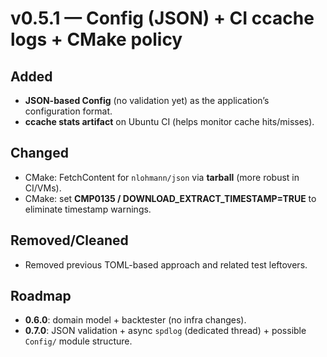 # v0.5.1 — Config (JSON) + CI ccache logs + CMake policy

## Added
- **JSON-based Config** (no validation yet) as the application’s configuration format.
- **ccache stats artifact** on Ubuntu CI (helps monitor cache hits/misses).

## Changed
- CMake: FetchContent for `nlohmann/json` via **tarball** (more robust in CI/VMs).
- CMake: set **CMP0135 / DOWNLOAD_EXTRACT_TIMESTAMP=TRUE** to eliminate timestamp warnings.

## Removed/Cleaned
- Removed previous TOML-based approach and related test leftovers.

## Roadmap
- **0.6.0**: domain model + backtester (no infra changes).
- **0.7.0**: JSON validation + async `spdlog` (dedicated thread) + possible `Config/` module structure.